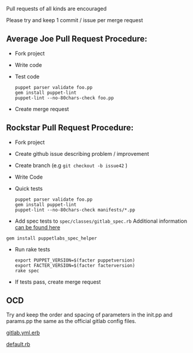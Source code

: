 Pull requests of all kinds are encouraged

Please try and keep 1 commit / issue per merge request

## Average Joe Pull Request Procedure:

- Fork project
- Write code
- Test code

    ```
    puppet parser validate foo.pp  	
    gem install puppet-lint  
    puppet-lint --no-80chars-check foo.pp  
    ```

- Create merge request


## Rockstar Pull Request Procedure:


- Fork project
- Create github issue describing problem / improvement
- Create branch (e.g `git checkout -b issue42` )  
- Write Code
- Quick tests

    ```
    puppet parser validate foo.pp  
    gem install puppet-lint  
    puppet-lint --no-80chars-check manifests/*.pp  
    ```

- Add spec tests to `spec/classes/gitlab_spec.rb` 
Additional information [can be found here](http://puppetlabs.com/blog/the-next-generation-of-puppet-module-testing)

 ```gem install puppetlabs_spec_helper```
    
- Run rake tests

    ```
    export PUPPET_VERSION=$(facter puppetversion)  
    export FACTER_VERSION=$(facter facterversion)
    rake spec
    ```
    
- If tests pass, create merge request


## OCD

Try and keep the order and spacing of parameters in the init.pp and params.pp the same as the official gitlab config files. 

[gitlab.yml.erb](https://gitlab.com/gitlab-org/omnibus-gitlab/blob/master/files/gitlab-cookbooks/gitlab/templates/default/gitlab.yml.erb)  

[default.rb](https://gitlab.com/gitlab-org/omnibus-gitlab/blob/master/files/gitlab-cookbooks/gitlab/attributes/default.rb)
